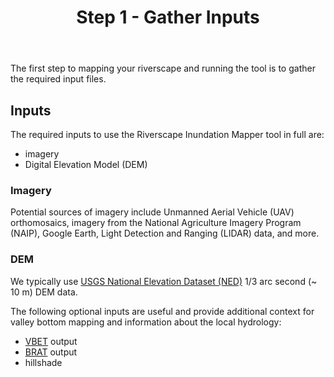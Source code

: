 ﻿---
title: Step 1 - Gather Inputs
weight: 1
---
The first step to mapping your riverscape and running the tool is to gather the required input files.

## Inputs

The required inputs to use the Riverscape Inundation Mapper tool in full are:
- imagery
- Digital Elevation Model (DEM)

### Imagery
Potential sources of imagery include Unmanned Aerial Vehicle (UAV) orthomosaics, imagery from the National Agriculture Imagery Program (NAIP), Google Earth, Light Detection and Ranging (LIDAR) data, and more.
### DEM
We typically use [USGS National Elevation Dataset (NED)](https://viewer.nationalmap.gov/basic/) 1/3 arc second (~ 10 m) DEM data.

The following optional inputs are useful and provide additional context for valley bottom mapping and information about the local hydrology:
- [VBET](http://rcat.riverscapes.xyz/Documentation/Version_1.0/VBET.html#toc-valley-bottom-extraction-tool-vbet-) output
- [BRAT](https://brat.riverscapes.xyz/) output
- hillshade
